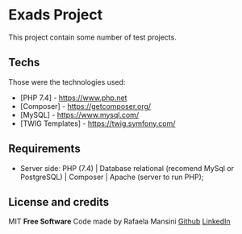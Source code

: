 # Exads Project
This project contain some number of test projects.

## Techs

Those were the technologies used:

- [PHP 7.4] - https://www.php.net
- [Composer] - https://getcomposer.org/
- [MySQL] - https://www.mysql.com/
- [TWIG Templates] - https://twig.symfony.com/

## Requirements
- Server side: PHP (7.4) | Database relational (recomend MySql or PostgreSQL) | Composer | Apache (server to run PHP);

## License and credits

MIT
**Free Software**
Code made by Rafaela Mansini [Github](https://github.com/rafaela-mansini) [LinkedIn](https://www.linkedin.com/in/rafaela-mansini/?locale=en_US)
